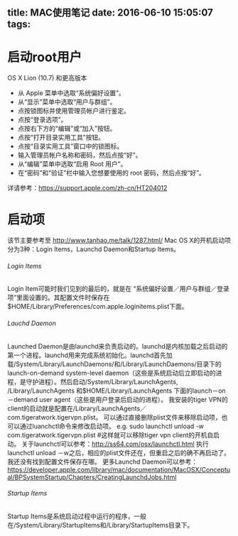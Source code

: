 title: MAC使用笔记
date: 2016-06-10 15:05:07
tags:
---

# 启动root用户

OS X Lion (10.7) 和更高版本
* 从 Apple 菜单中选取“系统偏好设置”。
* 从“显示”菜单中选取“用户与群组”。
* 点按锁图标并使用管理员帐户进行鉴定。
* 点按“登录选项”。
* 点按右下方的“编辑”或“加入”按钮。
* 点按“打开目录实用工具”按钮。
* 点按“目录实用工具”窗口中的锁图标。
* 输入管理员帐户名称和密码，然后点按“好”。
* 从“编辑”菜单中选取“启用 Root 用户”。
* 在“密码”和“验证”栏中输入您想要使用的 root 密码，然后点按“好”。

详请参考：https://support.apple.com/zh-cn/HT204012

# 启动项

该节主要参考至 http://www.tanhao.me/talk/1287.html/
Mac OS X的开机启动项分为3种：Login Items，Launchd Daemon和Startup Items。
###### Login Items
Login Item可能时我们见到的最后的，就是在 “系统偏好设置／用户与群组／登录项”里面设置的。其配置文件时保存在 $HOME/Library/Preferences/com.apple.loginitems.plist下面。
###### Lauchd Daemon
Launched Daemon是由launchd来负责启动的。launchd是内核加载之后启动的第一个进程。launchd用来完成系统初始化。launchd首先加载/System/Library/LaunchDaemons/和/Library/LaunchDaemons/目录下的launch-on-demand system-level daemon（这些是系统启动后立即启动的进程，是守护进程）。然后启动/System/Library/LaunchAgents, /Library/LaunchAgents 和$HOME/Library/LaunchAgents 下面的launch－on－demand user agent（这些是用户登录后启动的进程）。
我安装的tiger VPN的client的启动就是配置在/Library/LaunchAgents／com.tigeratwork.tigervpn.plist。
可以通过直接删除plist文件来移除启动项，也可以通过luanchctl命令来修改启动项。
e.g. sudo launchctl unload -w com.tigeratwork.tigervpn.plist #这样就可以移除tiger vpn client的开机自启动。
关于launchctl可以参考：http://ss64.com/osx/launchctl.html
执行launchctl unload －w之后，相应的plist文件还在，但重启之后的确不再启动了。我还没有找到配置文件保存在哪。
更多Launchd Daemon可以参考：https://developer.apple.com/library/mac/documentation/MacOSX/Conceptual/BPSystemStartup/Chapters/CreatingLaunchdJobs.html
###### Startup Items
Startup Items是系统启动过程中运行的程序，一般在/System/Library/StartupItems和/Library/StartupItems目录下。



